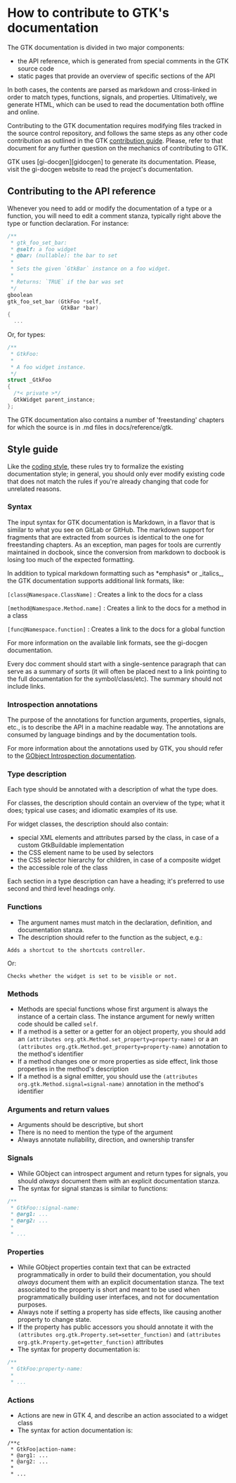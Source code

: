 # How to contribute to GTK's documentation

The GTK documentation is divided in two major components:

 - the API reference, which is generated from special comments in the GTK
   source code
 - static pages that provide an overview of specific sections of the API

In both cases, the contents are parsed as markdown and cross-linked in order
to match types, functions, signals, and properties. Ultimatively, we generate
HTML, which can be used to read the documentation both offline and online.

Contributing to the GTK documentation requires modifying files tracked in the
source control repository, and follows the same steps as any other code
contribution as outlined in the GTK [contribution guide][contributing].
Please, refer to that document for any further question on the mechanics
of contributing to GTK.

GTK uses [gi-docgen][gidocgen] to generate its documentation. Please, visit
the gi-docgen website to read the project's documentation.

[contributing]: ../../CONTRIBUTING.md
[gi-docgen]: https://gitlab.gnome.org/ebassi/gi-docgen

## Contributing to the API reference

Whenever you need to add or modify the documentation of a type or a
function, you will need to edit a comment stanza, typically right
above the type or function declaration. For instance:

```c
/**
 * gtk_foo_set_bar:
 * @self: a foo widget
 * @bar: (nullable): the bar to set
 *
 * Sets the given `GtkBar` instance on a foo widget.
 *
 * Returns: `TRUE` if the bar was set
 */
gboolean
gtk_foo_set_bar (GtkFoo *self,
                 GtkBar *bar)
{
  ...
```

Or, for types:

```c
/**
 * GtkFoo:
 *
 * A foo widget instance.
 */
struct _GtkFoo
{
  /*< private >*/
  GtkWidget parent_instance;
};
```

The GTK documentation also contains a number of 'freestanding' chapters
for which the source is in .md files in docs/reference/gtk.

## Style guide

Like the [coding style][coding], these rules try to formalize the existing
documentation style; in general, you should only ever modify existing code
that does not match the rules if you're already changing that code for
unrelated reasons.

[coding]: ../CODING-STYLE.md

### Syntax

The input syntax for GTK documentation is Markdown, in a flavor that is
similar to what you see on GitLab or GitHub. The markdown support for
fragments that are extracted from sources is identical to the one for
freestanding chapters. As an exception, man pages for tools are currently
maintained in docbook, since the conversion from markdown to docbook is
losing too much of the expected formatting.

In addition to typical markdown formatting such as \*emphasis\* or \_italics\_,
the GTK documentation supports additional link formats, like:

`[class@Namespace.ClassName]`
 : Creates a link to the docs for a class

`[method@Namespace.Method.name]`
 : Creates a link to the docs for a method in a class

`[func@Namespace.function]`
 : Creates a link to the docs for a global function

For more information on the available link formats, see the gi-docgen
documentation.

Every doc comment should start with a single-sentence paragraph that
can serve as a summary of sorts (it will often be placed next to a
link pointing to the full documentation for the symbol/class/etc).
The summary should not include links.

### Introspection annotations

The purpose of the annotations for function arguments, properties, signals,
etc., is to describe the API in a machine readable way. The annotations
are consumed by language bindings and by the documentation tools.

For more information about the annotations used by GTK, you should refer to
the [GObject Introspection documentation][gi-annotations].

[gi-annotations]: https://gi.readthedocs.io/en/latest/annotations/giannotations.html

### Type description

Each type should be annotated with a description of what the type does.

For classes, the description should contain an overview of the type;
what it does; typical use cases; and idiomatic examples of its use.

For widget classes, the description should also contain:

  - special XML elements and attributes parsed by the class, in case of a
    custom GtkBuildable implementation
  - the CSS element name to be used by selectors
  - the CSS selector hierarchy for children, in case of a composite widget
  - the accessible role of the class

Each section in a type description can have a heading; it's preferred to use
second and third level headings only.

### Functions

 - The argument names must match in the declaration, definition, and
   documentation stanza.
 - The description should refer to the function as the subject, e.g.:

```
Adds a shortcut to the shortcuts controller.
```

   Or:

```
Checks whether the widget is set to be visible or not.
```

### Methods

 - Methods are special functions whose first argument is always the instance
   of a certain class. The instance argument for newly written code should be
   called `self`.
 - If a method is a setter or a getter for an object property, you should
   add an `(attributes org.gtk.Method.set_property=property-name)` or a
   an `(attributes org.gtk.Method.get_property=property-name)` annotation
   to the method's identifier
 - If a method changes one or more properties as side effect, link those
   properties in the method's description
 - If a method is a signal emitter, you should use the
   `(attributes org.gtk.Method.signal=signal-name)` annotation in
   the method's identifier

### Arguments and return values

 - Arguments should be descriptive, but short
 - There is no need to mention the type of the argument
 - Always annotate nullability, direction, and ownership transfer

### Signals

 - While GObject can introspect argument and return types for signals,
   you should *always* document them with an explicit documentation stanza.
 - The syntax for signal stanzas is similar to functions:

```c
/**
 * GtkFoo::signal-name:
 * @arg1: ...
 * @arg2: ...
 *
 * ...
```

### Properties

 - While GObject properties contain text that can be extracted
   programmatically in order to build their documentation, you should
   *always* document them with an explicit documentation stanza. The text
   associated to the property is short and meant to be used when
   programmatically building user interfaces, and not for documentation
   purposes.
 - Always note if setting a property has side effects, like causing another
   property to change state.
 - If the property has public accessors you should annotate it with
   the `(attributes org.gtk.Property.set=setter_function)` and
   `(attributes org.gtk.Property.get=getter_function)` attributes
 - The syntax for property documentation is:

```c
/**
 * GtkFoo:property-name:
 *
 * ...
```

### Actions

 - Actions are new in GTK 4, and describe an action associated to
   a widget class
 - The syntax for action documentation is:

```
/**c
 * GtkFoo|action-name:
 * @arg1: ...
 * @arg2: ...
 *
 * ...
```
